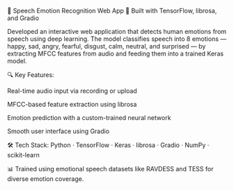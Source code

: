 🎤 Speech Emotion Recognition Web App
🔗 Built with TensorFlow, librosa, and Gradio

Developed an interactive web application that detects human emotions from speech using deep learning. The model classifies speech into 8 emotions — happy, sad, angry, fearful, disgust, calm, neutral, and surprised — by extracting MFCC features from audio and feeding them into a trained Keras model.

🔍 Key Features:

Real-time audio input via recording or upload

MFCC-based feature extraction using librosa

Emotion prediction with a custom-trained neural network

Smooth user interface using Gradio

🛠️ Tech Stack: Python · TensorFlow · Keras · librosa · Gradio · NumPy · scikit-learn

📊 Trained using emotional speech datasets like RAVDESS and TESS for diverse emotion coverage.
